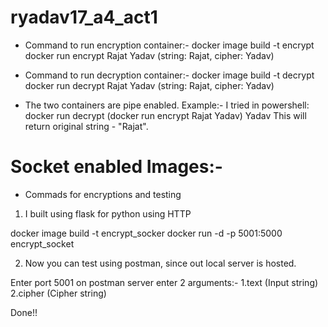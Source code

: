 # ryadav17_a4_act1

* Command to run encryption container:-
docker image build -t encrypt <path to the conaining folder>
docker run encrypt Rajat Yadav (string: Rajat, cipher: Yadav)

* Command to run decryption container:-
docker image build -t decrypt <path to the conaining folder>
docker run decrypt Rajat Yadav (string: Rajat, cipher: Yadav)

* The two containers are pipe enabled. Example:- 
I tried in powershell: docker run decrypt (docker run encrypt Rajat Yadav) Yadav
This will return original string - "Rajat".

# Socket enabled Images:-

* Commads for encryptions and testing
1. I built using flask for python using HTTP

docker image build -t encrypt_socker <path to the conaining folder>
docker run -d -p 5001:5000 encrypt_socket

2. Now you can test using postman, since out local server is hosted.

Enter port 5001 on postman server
enter 2 arguments:-
1.text (Input string)
2.cipher (Cipher string)

Done!!